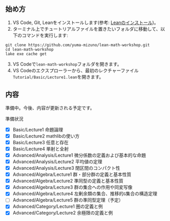 ## 始め方
1. VS Code, Git, Leanをインストールします(参考: [Leanのインストール](https://leanprover.github.io/lean4/doc/quickstart.html))。
2. ターミナル上でチュートリアルファイルを置きたいフォルダに移動して、以下のコマンドを実行します: 
```
git clone https://github.com/yuma-mizuno/lean-math-workshop.git
cd lean-math-workshop
lake exe cache get
```
3. VS Codeで`lean-math-workshop`フォルダを開きます。
4. VS Codeのエクスプローラーから、最初のレクチャーファイル`Tutorial/Basic/Lecture1.lean`を開きます。

## 内容
準備中。今後、内容が更新される予定です。

準備状況
- [x] Basic/Lecture1 命題論理
- [x] Basic/Lecture2 mathlibの使い方
- [x] Basic/Lecture3 任意と存在
- [x] Basic/Lecture4 単射と全射
- [x] Advanced/Analysis/Lecture1 微分係数の定義および基本的な命題
- [x] Advanced/Analysis/Lecture2 平均値の定理
- [x] Advanced/Analysis/Lecture3 閉区間のコンパクト性
- [x] Advanced/Algebra/Lecture1 群・部分群の定義と基本性質
- [x] Advanced/Algebra/Lecture2 準同型の定義と基本性質
- [x] Advanced/Algebra/Lecture3 群の集合への作用や同変写像
- [x] Advanced/Algebra/Lecture4 左剰余類の集合、推移的`G`集合の構造定理
- [ ] Advanced/Algebra/Lecture5 群の準同型定理（予定）
- [x] Advanced/Category/Lecture1 圏の定義と例
- [x] Advanced/Category/Lecture2 余極限の定義と例